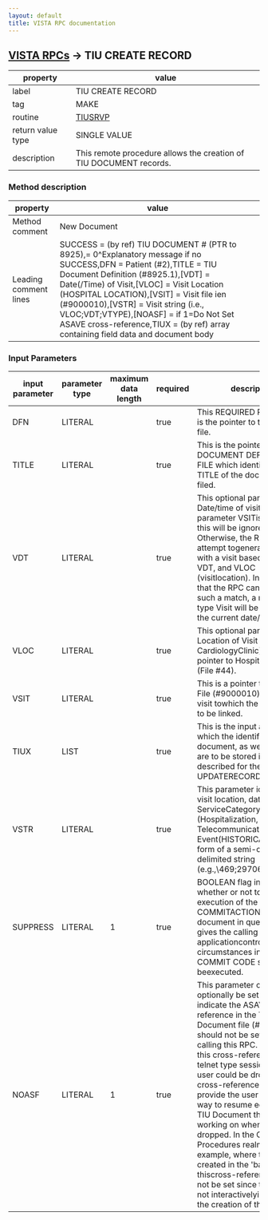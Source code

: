 ```yaml
---
layout: default
title: VISTA RPC documentation
---
```




## [VISTA RPCs](TableOfContent.md) &#8594; TIU CREATE RECORD 

 property | value 
--- | --- 
 label | TIU CREATE RECORD
 tag | MAKE
 routine | [TIUSRVP](http://code.osehra.org/dox/Routine_TIUSRVP_source.html)
 return value type | SINGLE VALUE
 description | This remote procedure allows the creation of TIU DOCUMENT records.


### Method description

 property | value 
--- | --- 
 Method comment | New Document
 Leading comment lines | SUCCESS = (by ref) TIU DOCUMENT # (PTR to 8925),= 0^Explanatory message if no SUCCESS,DFN     = Patient (#2),TITLE   = TIU Document Definition (#8925.1),[VDT]   = Date(/Time) of Visit,[VLOC]  = Visit Location (HOSPITAL LOCATION),[VSIT]  = Visit file ien (#9000010),[VSTR]  = Visit string (i.e., VLOC;VDT;VTYPE),[NOASF] = if 1=Do Not Set ASAVE cross-reference,TIUX    = (by ref) array containing field data and document body

### Input Parameters

| input parameter | parameter type | maximum data length | required | description | 
| --- | --- | --- | --- | --- | 
| DFN | LITERAL |  | true | This REQUIRED PARAMETER is the pointer to the patient file. | 
| TITLE | LITERAL |  | true | This is the pointer to the TIU DOCUMENT DEFINITION FILE which identifiesthe TITLE of the document to be filed. | 
| VDT | LITERAL |  | true | This optional parameter is the Date/time of visit.  If the parameter VSITis present, this will be ignored.  Otherwise, the RPC will attempt togenerate a match with a visit based on DFN, VDT, and VLOC (visitlocation).  In the event that the RPC cannot generate such a match, a newEVENT-type Visit will be created with the current date/time. | 
| VLOC | LITERAL |  | true | This optional parameter is the Location of Visit (e.g., CardiologyClinic).  It is a pointer to Hospital location (File #44). | 
| VSIT | LITERAL |  | true | This is a pointer to the Visit File (#9000010) entry for the visit towhich the document is to be linked. | 
| TIUX | LIST |  | true | This is the input array in which the identifiers of the document, as wellas its text, are to be stored in the format described for the TIU UPDATERECORD RPC. | 
| VSTR | LITERAL |  | true | This parameter identifies the visit location, date/time, and ServiceCategory (Hospitalization, Ambulatory, Telecommunications, or Event(HISTORICAL)) in the form of a semi-colon delimited string (e.g.,\469;2970616.1415;A\). | 
| SUPPRESS | LITERAL | 1 | true | BOOLEAN flag indicating whether or not to suppress execution of the COMMITACTION for the document in question. This gives the calling applicationcontrol over the circumstances in which the COMMIT CODE should beexecuted. | 
| NOASF | LITERAL | 1 | true | This parameter can optionally be set to 1 to indicate the ASAVE cross-reference in the TIU Document file (#8925) should not be set when calling this RPC.  The intent of this cross-reference is for telnet type sessions where a user could be dropped.  The cross-reference is used to provide the user with an easy way to resume editing the TIU Document they were working on when they were dropped.  In the Clinical Procedures realm, for example, where the stub is created in the 'background' thiscross-reference should not be set since the user is not interactivelyinvolved in the creation of the record. | 
